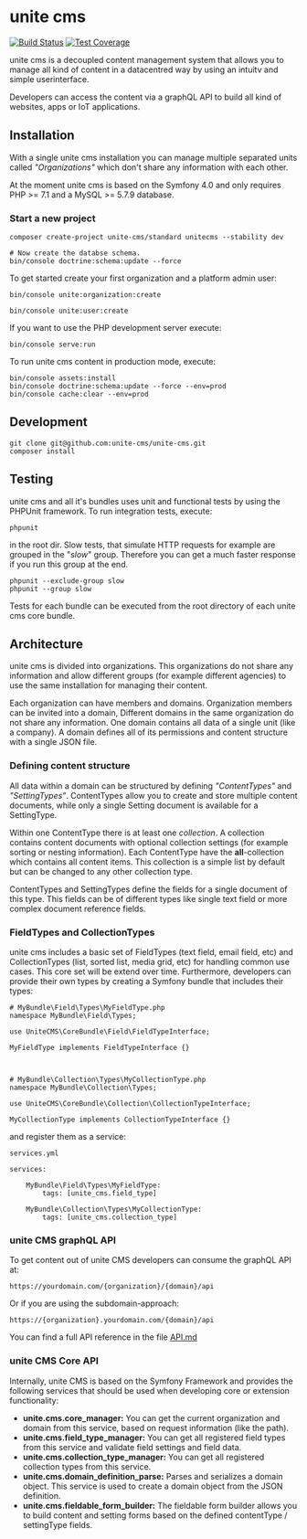 unite cms
=========

[![Build Status](https://travis-ci.org/unite-cms/unite-cms.svg?branch=master)](https://travis-ci.org/unite-cms/unite-cms)
[![Test Coverage](https://api.codeclimate.com/v1/badges/59a0dce5677500c486a5/test_coverage)](https://codeclimate.com/github/unite-cms/unite-cms/test_coverage)

unite cms is a decoupled content management system that allows you to manage all kind of content in a datacentred way by using an intuitv and simple userinterface.

Developers can access the content via a graphQL API to build all kind of websites, apps or IoT applications.   


## Installation

With a single unite cms installation you can manage multiple separated units called *"Organizations"* which don't share any information with each other. 

At the moment unite cms is based on the Symfony 4.0 and only requires PHP >= 7.1 and a MySQL >= 5.7.9 database.

### Start a new project 

    composer create-project unite-cms/standard unitecms --stability dev
    
    # Now create the databse schema.
    bin/console doctrine:schema:update --force

To get started create your first organization and a platform admin user:

    bin/console unite:organization:create
    
    bin/console unite:user:create 
    
If you want to use the PHP development server execute: 

    bin/console serve:run

To run unite cms content in production mode, execute:

    bin/console assets:install
    bin/console doctrine:schema:update --force --env=prod
    bin/console cache:clear --env=prod    

## Development

    git clone git@github.com:unite-cms/unite-cms.git
    composer install

## Testing

unite cms and all it's bundles uses unit and functional tests by using the PHPUnit framework. To run integration tests, 
execute: 

    phpunit
    
in the root dir. Slow tests, that simulate HTTP requests for example are grouped in the "*slow*" group. Therefore you 
can get a much faster response if you run this group at the end.

    phpunit --exclude-group slow
    phpunit --group slow 

Tests for each bundle can be executed from the root directory of each unite cms core bundle.

## Architecture

unite cms is divided into organizations. This organizations do not share any information and 
allow different groups (for example different agencies) to use the same installation for managing their content.

Each organization can have members and domains. Organization members can be invited into a domain, Different domains in 
the same organization do not share any information. One domain contains all data of a single unit (like a company). A 
domain defines all of its permissions and content structure with a single JSON file.

### Defining content structure

All data within a domain can be structured by defining *"ContentTypes"* and *"SettingTypes"*. ContentTypes allow you to 
create and store multiple content documents, while only a single Setting document is available for a SettingType.

Within one ContentType there is at least one *collection*. A collection contains content documents with optional 
collection settings (for example sorting or nesting information). Each ContentType have the **all**-collection which 
contains all content items. This collection is a simple list by default but can be changed to any other collection 
type.

ContentTypes and SettingTypes define the fields for a single document of this type. This fields can be of different 
types like single text field or more complex document reference fields.

### FieldTypes and CollectionTypes

unite cms includes a basic set of FieldTypes (text field, email field, etc) and CollectionTypes (list, sorted list, 
media grid, etc) for handling common use cases. This core set will be extend over time. Furthermore, developers can 
provide their own types by creating a Symfony bundle that includes their types: 

    # MyBundle\Field\Types\MyFieldType.php 
    namespace MyBundle\Field\Types;
    
    use UniteCMS\CoreBundle\Field\FieldTypeInterface;
    
    MyFieldType implements FieldTypeInterface {}
    
    
    
    # MyBundle\Collection\Types\MyCollectionType.php
    namespace MyBundle\Collection\Types;
    
    use UniteCMS\CoreBundle\Collection\CollectionTypeInterface;
    
    MyCollectionType implements CollectionTypeInterface {}

and register them as a service: 

    services.yml
    
    services: 
    
        MyBundle\Field\Types\MyFieldType:
            tags: [unite_cms.field_type]    
            
        MyBundle\Collection\Types\MyCollectionType: 
            tags: [unite_cms.collection_type]


### unite CMS graphQL API
To get content out of unite CMS developers can consume the graphQL API at: 

    https://yourdomain.com/{organization}/{domain}/api

Or if you are using the subdomain-approach: 

    https://{organization}.yourdomain.com/{domain}/api

You can find a full API reference in the file [API.md](API.md)   

### unite CMS Core API

Internally, unite CMS is based on the Symfony Framework and provides the following services that should be used when 
developing core or extension functionality: 

* **unite.cms.core_manager:** You can get the current organization and domain from this service, based on request 
information (like the path).
* **unite.cms.field_type_manager:** You can get all registered field types from this service and validate field 
settings and field data.
* **unite.cms.collection_type_manager:** You can get all registered collection types from this service.
* **unite.cms.domain_definition_parse:** Parses and serializes a domain object. This service is used to create a 
domain object from the JSON definition.
* **unite.cms.fieldable_form_builder:** The fieldable form builder allows you to build content and setting forms based 
on the defined contentType / settingType fields.  
  

